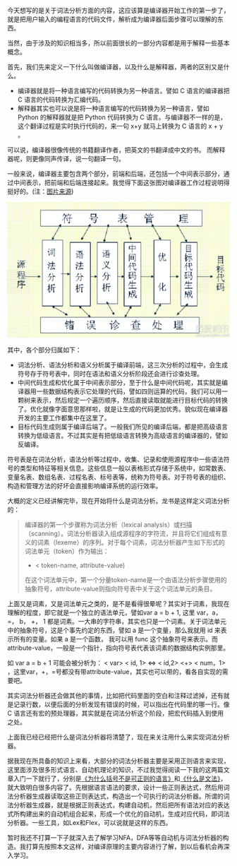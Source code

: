 今天想写的是关于词法分析方面的内容，这应该算是编译器开始工作的第一步了，就是把用户输入的编程语言的代码文件，解析成为编译器后面步骤可以理解的东西。

当然，由于涉及的知识相当多，所以前面很长的一部分内容都是用于解释一些基本概念。

首先，我们先来定义一下什么叫做编译器，以及什么是解释器，两者的区别又是什么。

*   编译器就是将一种语言编写的代码转换为另一种语言。譬如 C 语言的编译器把 C 语言的代码转换为汇编代码。
*   解释器其实也可以说是将一种语言编写的代码转换为另一种语言，譬如 Python 的解释器就是把 Python 代码转换为 C 语言。与编译器不一样的是，这个翻译过程是实时执行代码的，来一句 x+y 就马上转换为 C 语言的 x + y 。

<!--more-->

可以说，编译器很像传统的书籍翻译作者，把英文的书翻译成中文的书。 而解释器呢，则更像同声传译，说一句翻译一句。

一般来说，编译器主要包含两个部分，前端和后端，还包括一个中间表示部分，通过中间表示，把前端和后端连接起来。我觉得下面这张图对编译器工作过程说明得挺好的。(注：[图片来源](http://a1.att.hudong.com/66/70/01300000244176122562704082014.gif))

![compiler](https://raw.githubusercontent.com/shahuwang/images/master/%E7%BC%96%E8%AF%91%E5%8E%9F%E7%90%86/compiler.gif)

其中，各个部分归属如下：

*   词法分析、语法分析和语义分析属于编译前端，这三次分析的过程中，会生成符号存于符号表中，同时在语法和语义分析阶段还会进行诊查处理。
*   中间代码生成和优化属于中间表示部分，至于什么是中间代码呢，其实就是编译器用一些数据结构表示它处理的代码，譬如四则运算的代码，我们可以用一颗树来表示，然后规定一个遍历顺序，然后直接读取就能进行目标代码的转换了。优化就像字面意思那样啦，就是让生成的代码更加优秀。貌似现在编译器开发的主要工作都集中在这里了。
*   目标代码生成则属于编译后端了。一般我们所见的编译后端，都是把高级语言转换为低级语言。不过其实是有把低级语言转换为高级语言的编译器的，譬如反编译。

符号表是在词法分析，语法分析等过程中，收集、记录和使用源程序中一些语法符号的类型和特征等相关信息。这些信息一般以表格形式存储于系统中，如常数表、变量名表、数组名表、过程名表、标号表等，统称为符号表。对于符号表的组织、构造和管理方法的好坏会直接影响编译系统的运行效率。

大概的定义已经讲解完毕，现在开始将什么是词法分析。龙书是这样定义词法分析的：

> 编译器的第一个步骤称为词法分析（lexical analysis）或扫描（scanning）。词法分析器读入组成源程序的字符流，并且将它们组成有意义的词素（lexeme）的序列。对于每个词素，词法分析器产生如下形式的词法单元（token）作为输出：
> 
> *   < token-name, attribute-value)
> 
> 在这个词法单元中，第一个分量token-name是一个由语法分析步骤使用的抽象符号，attribute-value则指向符号表中关于这个词法单元的条目。 

上面又是词素，又是词法单元之类的，是不是看得很晕呢？其实对于词素，我现在理解的程度，即它就是一个独立的语法单元，譬如var a = b + 1, 这里 var，a，=， b， +， 1 都是词素。一大串的字符串，其实也只是一个词素。关于词法单元中的抽象符号，这是个事先约定的东西，譬如 a 是一个变量，那么我就用 id 来表示所有的变量。如果 a 是一个函数， 我可以用 func 这个抽象符号来表示。而attribute-value，一般是一个指针，指向符号表代表该词素的数据结构实例那里。

如 var a = b + 1 可能会被分析为： < var> < id, 1> <=> < id,2> <+> < num，1> ，这里var，+，=号都没有带attribute-value，其实也可以带的，看各自实现的需要吧。

其实词法分析器还会做其他的事情，比如把代码里面的空白和注释过滤掉，还有就是记录行数，以便后面的分析发现有错误的时候，可以指出在代码里的哪一行。像 C 语言还有宏的预处理器，其实就是在词法分析这个阶段，把宏代码插入到使用之处。

上面我已经已经把什么是词法分析器将清楚了，现在来关注用什么来实现词法分析器。

据我现在所具备的知识上来看，大部分的词法分析器主要是采用正则语言来实现，这里面涉及很多形式语言、自动机理论的知识，不过我觉得阅读一下我的这两篇文章入门一下就行了，分别是[《为什么括号不是可正则的语言》](http://www.shahuwang.com/2013/11/28/%e4%b8%ba%e4%bb%80%e4%b9%88%e6%8b%ac%e5%8f%b7%e4%b8%8d%e6%98%af%e5%8f%af%e6%ad%a3%e5%88%99%e7%9a%84%e8%af%ad%e8%a8%80.html)和[《什么是文法》](http://www.shahuwang.com/2013/12/31/%e4%bb%80%e4%b9%88%e6%98%af%e6%96%87%e6%b3%95.html)，就大致明白很多内容了。先根据语言语法的要求，设计一些正则表达式，然后用词法分析器生成器读取这些正则表达式，构造出一个可执行的词法分析器。所谓的词法分析器生成器，就是根据正则表达式，构建自动机，然后把所有语法对应的表达式所构建出来的自动机组合起来，形成一个优化的自动机，生成对应代码，即词法分析器。一些工具，如Lex和Flex，可以说就是这样的东西。

暂时我还不打算一下子就深入去了解学习NFA，DFA等等自动机与词法分析器的构造。我打算先按照本文这样，对编译原理的主要内容进行了解，到以后看机会再深入学习。
